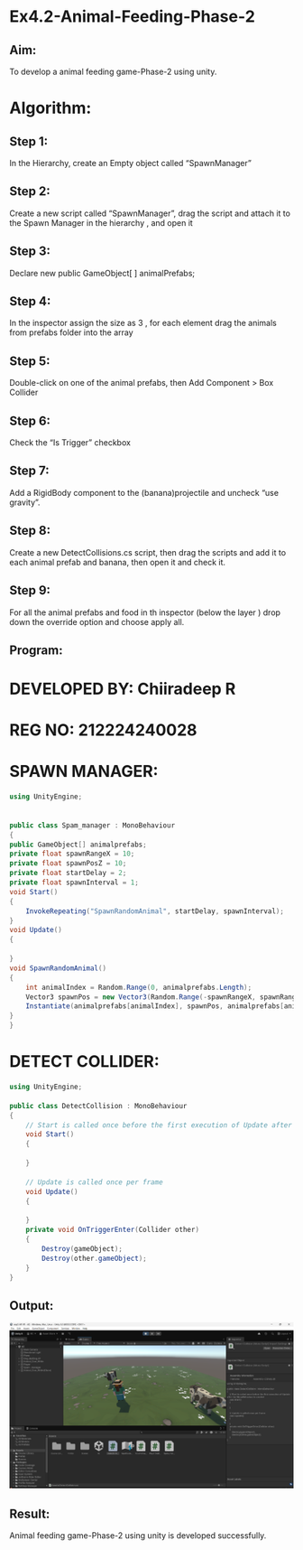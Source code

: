 # Ex4.2-Animal-Feeding-Phase-2

## Aim:
To develop a animal feeding game-Phase-2 using unity.

# Algorithm:
## Step 1:
In the Hierarchy, create an Empty object called “SpawnManager”

## Step 2:
Create a new script called “SpawnManager”, drag the script and attach it to the Spawn Manager in the hierarchy , and open it

## Step 3:
Declare new public GameObject[ ] animalPrefabs;

## Step 4:
In the inspector assign the size as 3 , for each element drag the animals from prefabs folder into the array

## Step 5:
Double-click on one of the animal prefabs, then Add Component > Box Collider

## Step 6:
Check the “Is Trigger” checkbox

## Step 7:
Add a RigidBody component to the (banana)projectile and uncheck “use gravity”.

## Step 8:
Create a new DetectCollisions.cs script, then drag the scripts and add it to each animal prefab and banana, then open it and check it.

## Step 9:
For all the animal prefabs and food in th inspector (below the layer ) drop down the override option and choose apply all.



## Program:

# DEVELOPED BY: Chiiradeep R
# REG NO: 212224240028
# SPAWN MANAGER:
~~~csharp
using UnityEngine;


public class Spam_manager : MonoBehaviour
{
public GameObject[] animalprefabs;
private float spawnRangeX = 10;
private float spawnPosZ = 10;
private float startDelay = 2;
private float spawnInterval = 1;
void Start()
{
    InvokeRepeating("SpawnRandomAnimal", startDelay, spawnInterval);
}
void Update()
{
    
}
void SpawnRandomAnimal()
{
    int animalIndex = Random.Range(0, animalprefabs.Length);
    Vector3 spawnPos = new Vector3(Random.Range(-spawnRangeX, spawnRangeX), 0, spawnPosZ);
    Instantiate(animalprefabs[animalIndex], spawnPos, animalprefabs[animalIndex].transform.rotation);
}
}
~~~

# DETECT COLLIDER:
~~~csharp
using UnityEngine;

public class DetectCollision : MonoBehaviour
{
    // Start is called once before the first execution of Update after the MonoBehaviour is created
    void Start()
    {
        
    }

    // Update is called once per frame
    void Update()
    {
        
    }
    private void OnTriggerEnter(Collider other)
    {
        Destroy(gameObject);
        Destroy(other.gameObject);
    }
}
~~~
## Output:
![alt text](image.png)

## Result:
Animal feeding game-Phase-2 using unity is developed successfully.